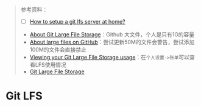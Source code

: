 > 参考资料：
>
> - [ ] [How to setup a git lfs server at home?](https://stackoverflow.com/questions/66307854/how-to-setup-a-git-lfs-server-at-home)
> - [About Git Large File Storage](https://docs.github.com/en/repositories/working-with-files/managing-large-files/about-git-large-file-storage)：Github 大文件，个人是只有1G的容量
> - [About large files on GitHub](https://docs.github.com/en/repositories/working-with-files/managing-large-files/about-large-files-on-github)：尝试更新50M的文件会警告，尝试添加100M的文件会直接禁止
> - [Viewing your Git Large File Storage usage](https://docs.github.com/en/billing/managing-billing-for-git-large-file-storage/viewing-your-git-large-file-storage-usage)：在`个人设置->账单`可以查看LFS使用情况
> - [Git Large File Storage](https://docs.github.com/en/billing/managing-billing-for-git-large-file-storage/viewing-your-git-large-file-storage-usage)

# Git LFS

